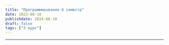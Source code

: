 ```yaml
---
title: "Программирование 6 семестр"
date: 2023-08-10
publishdate: 2024-06-10
draft: false
tags: ["3 курс"]
---
```


---
